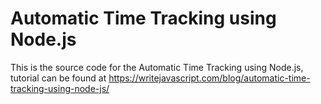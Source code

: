 # Automatic Time Tracking using Node.js

This is the source code for the Automatic Time Tracking using Node.js, tutorial can be found at https://writejavascript.com/blog/automatic-time-tracking-using-node-js/
